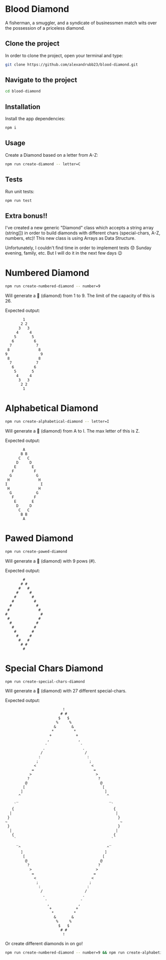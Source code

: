 # Blood Diamond

A fisherman, a smuggler, and a syndicate of businessmen match wits over the possession of a priceless diamond.

## Clone the project

In order to clone the project, open your terminal and type:

```bash
git clone https://github.com/alexandrubb23/blood-diamond.git
```

## Navigate to the project

```bash
cd blood-diamond
```

## Installation

Install the app dependencies:

```bash
npm i
```

## Usage

Create a Diamond based on a letter from A-Z:

```bash
npm run create-diamond -- letter=C
```

## Tests

Run unit tests:

```bash
npm run test
```

## Extra bonus!!

I've created a new generic "Diamond" class which accepts a string array (string[]) in order to build diamonds with different chars (special-chars, A-Z, numbers, etc)! This new class is using Arrays as Data Structure.

Unfortunately, I couldn't find time in order to implement tests 😞 Sunday evening, family, etc. But I will do it in the next few days 😉

# Numbered Diamond

```bash
npm run create-numbered-diamond -- number=9
```

Will generate a 🔶 (diamond) from 1 to 9. The limit of the capacity of this is 26.

Expected output:

```
        1
       2 2
      3   3
     4     4
    5       5
   6         6
  7           7
 8             8
9               9
 8             8
  7           7
   6         6
    5       5
     4     4
      3   3
       2 2
        1
```

# Alphabetical Diamond

```bash
npm run create-alphabetical-diamond -- letter=I
```

Will generate a 🔶 (diamond) from A to I. The max letter of this is Z.

Expected output:

```
        A
       B B
      C   C
     D     D
    E       E
   F         F
  G           G
 H             H
I               I
 H             H
  G           G
   F         F
    E       E
     D     D
      C   C
       B B
        A
```

# Pawed Diamond

```bash
npm run create-pawed-diamond
```

Will generate a 🔶 (diamond) with 9 pows (#).

Expected output:

```
        #
       # #
      #   #
     #     #
    #       #
   #         #
  #           #
 #             #
#               #
 #             #
  #           #
   #         #
    #       #
     #     #
      #   #
       # #
        #
```

# Special Chars Diamond

```bash
npm run create-special-chars-diamond
```

Will generate a 🔶 (diamond) with 27 different special-chars.

Expected output:

```
                          !
                         # #
                        $   $
                       %     %
                      &       &
                     *         *
                    +           +
                   ,             ,
                  -               -
                 .                 .
                /                   /
               :                     :
              ;                       ;
             <                         <
            =                           =
           >                             >
          ?                               ?
         @                                 @
        [                                   [
       ]                                     ]
      ^                                       ^
     _                                         _
    `                                           `
   {                                             {
  |                                               |
 }                                                 }
~                                                   ~
 }                                                 }
  |                                               |
   {                                             {
    `                                           `
     _                                         _
      ^                                       ^
       ]                                     ]
        [                                   [
         @                                 @
          ?                               ?
           >                             >
            =                           =
             <                         <
              ;                       ;
               :                     :
                /                   /
                 .                 .
                  -               -
                   ,             ,
                    +           +
                     *         *
                      &       &
                       %     %
                        $   $
                         # #
                          !
```

Or create different diamonds in on go!

```bash
npm run create-numbered-diamond -- number=9 && npm run create-alphabetical-diamond -- letter=I && npm run create-pawed-diamond && npm run create-special-chars-diamond
```
